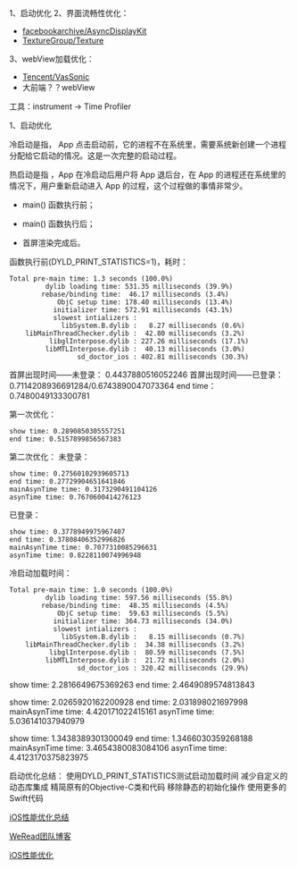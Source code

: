 1、启动优化
2、界面流畅性优化：
* [facebookarchive/AsyncDisplayKit](https://github.com/facebookarchive/AsyncDisplayKit)
* [TextureGroup/Texture](https://github.com/TextureGroup/Texture)

3、webView加载优化：
* [Tencent/VasSonic](https://github.com/Tencent/VasSonic)
* 大前端？？webView

工具：instrument -> Time Profiler

1、启动优化

冷启动是指， App 点击启动前，它的进程不在系统里，需要系统新创建一个进程分配给它启动的情况。这是一次完整的启动过程。

热启动是指 ，App 在冷启动后用户将 App 退后台，在 App 的进程还在系统里的情况下，用户重新启动进入 App 的过程，这个过程做的事情非常少。

* main() 函数执行前；

* main() 函数执行后；

* 首屏渲染完成后。


函数执行前(DYLD_PRINT_STATISTICS=1)，耗时：

    Total pre-main time: 1.3 seconds (100.0%)
             dylib loading time: 531.35 milliseconds (39.9%)
            rebase/binding time:  46.17 milliseconds (3.4%)
                ObjC setup time: 178.40 milliseconds (13.4%)
               initializer time: 572.91 milliseconds (43.1%)
               slowest intializers :
                 libSystem.B.dylib :   8.27 milliseconds (0.6%)
        libMainThreadChecker.dylib :  42.80 milliseconds (3.2%)
              libglInterpose.dylib : 227.26 milliseconds (17.1%)
             libMTLInterpose.dylib :  40.13 milliseconds (3.0%)
                     sd_doctor_ios : 402.81 milliseconds (30.3%)
                    
首屏出现时间——未登录： 0.4437880516052246
首屏出现时间——已登录： 0.7114208936691284/0.6743890047073364
                    end time：0.7480049133300781

第一次优化：

    show time: 0.2890850305557251
    end time: 0.5157899856567383

第二次优化：
未登录：

    show time: 0.27560102939605713
    end time: 0.27729904651641846
    mainAsynTime time: 0.3173290491104126
    asynTime time: 0.7670600414276123
    
已登录：

    show time: 0.3778949975967407
    end time: 0.37808406352996826
    mainAsynTime time: 0.7077310085296631
    asynTime time: 0.8228110074996948

冷启动加载时间：

    Total pre-main time: 1.0 seconds (100.0%)
             dylib loading time: 597.56 milliseconds (55.8%)
            rebase/binding time:  48.35 milliseconds (4.5%)
                ObjC setup time:  59.63 milliseconds (5.5%)
               initializer time: 364.73 milliseconds (34.0%)
               slowest intializers :
                 libSystem.B.dylib :   8.15 milliseconds (0.7%)
        libMainThreadChecker.dylib :  34.38 milliseconds (3.2%)
              libglInterpose.dylib :  80.59 milliseconds (7.5%)
             libMTLInterpose.dylib :  21.72 milliseconds (2.0%)
                     sd_doctor_ios : 320.42 milliseconds (29.9%)

show time: 2.2816649675369263
end time: 2.4649089574813843

show time: 2.0265920162200928
end time: 2.031898021697998
mainAsynTime time: 4.420171022415161
asynTime time: 5.036141037940979

show time: 1.3438389301300049
end time: 1.3466030359268188
mainAsynTime time: 3.4654380083084106
asynTime time: 4.4123170375823975

启动优化总结：
    使用DYLD_PRINT_STATISTICS测试启动加载时间
    减少自定义的动态库集成
    精简原有的Objective-C类和代码
    移除静态的初始化操作
    使用更多的Swift代码


[iOS性能优化总结](https://juejin.im/post/5ace078cf265da23994ee493)

[WeRead团队博客](https://wereadteam.github.io/)

[iOS性能优化](http://www.mengyueping.com/2018/08/19/iOS_optimization_all/)